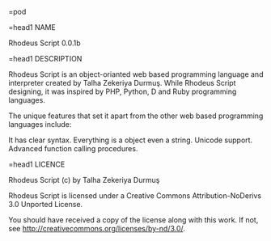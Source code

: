 =pod

=head1 NAME

Rhodeus Script 0.0.1b

=head1 DESCRIPTION

Rhodeus Script is an object-orianted web based programming language and interpreter created by Talha Zekeriya Durmuş. While Rhodeus Script designing, it was inspired by PHP, Python, D and Ruby programming languages.

The unique features that set it apart from the other web based programming languages include:

It has clear syntax.
Everything is a object even a string.
Unicode support.
Advanced function calling procedures.

=head1 LICENCE

Rhodeus Script (c) by Talha Zekeriya Durmuş

Rhodeus Script is licensed under a
Creative Commons Attribution-NoDerivs 3.0 Unported License.

You should have received a copy of the license along with this
work.  If not, see <http://creativecommons.org/licenses/by-nd/3.0/>.

